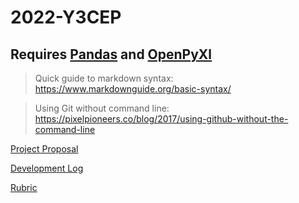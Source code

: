 # 2022-Y3CEP

## Requires [Pandas](https://pandas.pydata.org/docs/getting_started/install.html) and [OpenPyXl](https://openpyxl.readthedocs.io/en/stable/)

> Quick guide to markdown syntax: https://www.markdownguide.org/basic-syntax/

> Using Git without command line: https://pixelpioneers.co/blog/2017/using-github-without-the-command-line

[Project Proposal](proposal.md)

[Development Log](devlog.md)

[Rubric](rubric.md)

